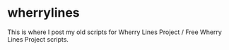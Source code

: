 # wherrylines

This is where I post my old scripts for Wherry Lines Project / Free Wherry Lines Project scripts.
